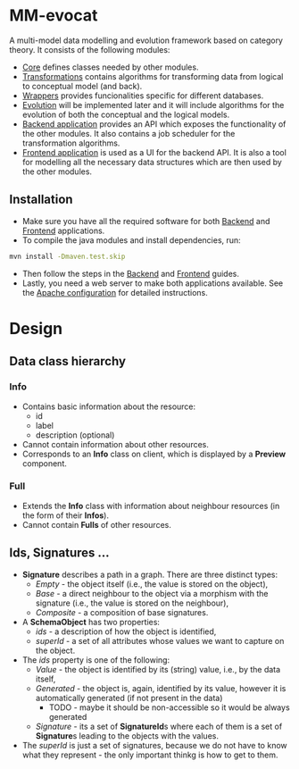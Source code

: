 # MM-evocat

A multi-model data modelling and evolution framework based on category theory. It consists of the following modules:
- [Core](./core/README.md) defines classes needed by other modules.
- [Transformations](./transformations/README.md) contains algorithms for transforming data from logical to conceptual model (and back).
- [Wrappers](./wrappers/README.md) provides funcionalities specific for different databases.
- [Evolution](./evolution/README.md) will be implemented later and it will include algorithms for the evolution of both the conceptual and the logical models.
- [Backend application](./server/README.md) provides an API which exposes the functionality of the other modules. It also contains a job scheduler for the transformation algorithms.
- [Frontend application](./example-ui//README.md) is used as a UI for the backend API. It is also a tool for modelling all the necessary data structures which are then used by the other modules.

## Installation

- Make sure you have all the required software for both [Backend](./server/README.md#requirements) and [Frontend](./example-ui/README.md#configuration) applications.
- To compile the java modules and install dependencies, run:
```sh
mvn install -Dmaven.test.skip
```
- Then follow the steps in the [Backend](./server/README.md) and [Frontend](./example-ui/README.md) guides.
- Lastly, you need a web server to make both applications available. See the [Apache configuration](./examples/apacheConfiguration.md) for detailed instructions.

# Design

## Data class hierarchy

### Info

- Contains basic information about the resource:
    - id
    - label
    - description (optional)
- Cannot contain information about other resources.
- Corresponds to an **Info** class on client, which is displayed by a **Preview** component.

### Full

- Extends the **Info** class with information about neighbour resources (in the form of their **Infos**).
- Cannot contain **Fulls** of other resources.

## Ids, Signatures ...

- **Signature** describes a path in a graph. There are three distinct types:
    - *Empty* - the object itself (i.e., the value is stored on the object),
    - *Base* - a direct neighbour to the object via a morphism with the signature (i.e., the value is stored on the neighbour),
    - *Composite* - a composition of base signatures.
- A **SchemaObject** has two properties:
    - *ids* - a description of how the object is identified,
    - *superId* - a set of all attributes whose values we want to capture on the object.
- The *ids* property is one of the following:
    - *Value* - the object is identified by its (string) value, i.e., by the data itself,
    - *Generated* - the object is, again, identified by its value, however it is automatically generated (if not present in the data)
        - TODO - maybe it should be non-accessible so it would be always generated
    - *Signature* - its a set of **SignatureId**s where each of them is a set of **Signature**s leading to the objects with the values.
- The *superId* is just a set of signatures, because we do not have to know what they represent - the only important thinkg is how to get to them.
